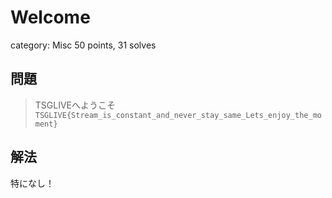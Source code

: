 # Welcome
category: Misc
50 points, 31 solves

## 問題
> TSGLIVEへようこそ  
> `TSGLIVE{Stream_is_constant_and_never_stay_same_Lets_enjoy_the_moment}`

## 解法
特になし！
